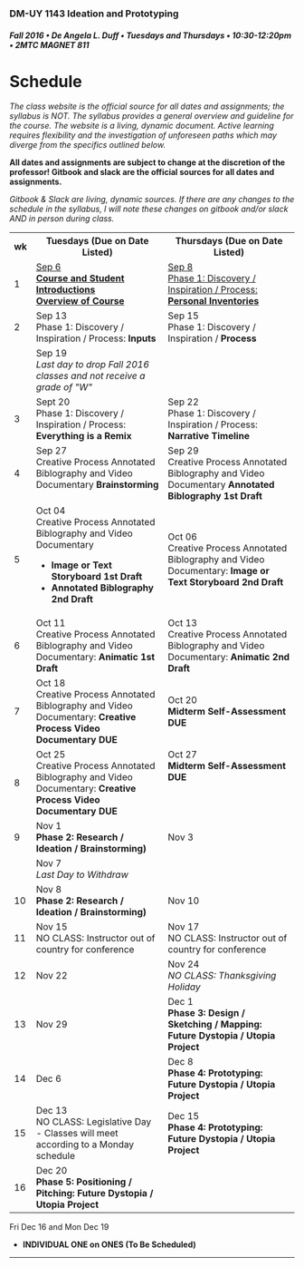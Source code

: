 ### DM-UY 1143 Ideation and Prototyping
##### Fall 2016 • De Angela L. Duff • Tuesdays and Thursdays • 10:30-12:20pm • 2MTC MAGNET 811

# Schedule

_The class website is the official source for all dates and assignments; the syllabus is NOT. The syllabus provides a general overview and guideline for the course. The website is a living, dynamic document. Active learning requires flexibility and the investigation of unforeseen paths which may diverge from the specifics outlined below._


**All dates and assignments are subject to change at the discretion of the professor! Gitbook and slack are the official sources for all dates and assignments.**

*Gitbook & Slack are living, dynamic sources. If there are any changes to the schedule in the syllabus, I will note these changes on gitbook and/or slack AND in person during class.*
<table>
    <tr>
        <th width="4%">wk</th>
        <th width="48%">Tuesdays (Due on Date Listed)</th>
        <th width="48%">Thursdays (Due on Date Listed)</th>
    </tr>
    <tr>
        <td>1</td>
        <td><a href="week_1_detail_sep_6.md">Sep 6<br><strong>Course and Student Introductions<br>Overview of Course</strong></a></td>
        <td><a href="week_1_detail_sep_8.md">Sep 8<br>Phase 1: Discovery / Inspiration / Process: <strong>Personal Inventories</strong></a></td>
    </tr>
    <tr>
        <td>2</td>    
        <td><a href="week_2_detail_sep_8.md"></a>Sep 13<br>Phase 1: Discovery / Inspiration / Process: <strong>Inputs</strong></td>
        <td valign="top"><a href="week_3_detail_sep_15.md"></a>Sep 15<br>Phase 1: Discovery / Inspiration / <strong>Process</strong> </td>
    </tr>
    <tr>
        <td><td>Sep 19<br><i>Last day to drop Fall 2016 classes and not receive a grade of "W"</i></td><td></td>
    </tr
    <tr>
        <td>3</td> 
        <td valign="top"><a href="week_3_detail_sep_15.md"></a>Sept 20<br>Phase 1: Discovery / Inspiration / Process: <strong>Everything is a Remix</strong></td>
        <td valign="top"><a href="week_4_detail_sep_22.md"></a>Sep 22<br>Phase 1: Discovery / Inspiration / Process: <strong>Narrative Timeline</strong></td>
    </tr>
    <tr>
        <td>4</td>
        <td valign="top"><a href="week_4_detail_sep_22.md"></a>Sep 27<br>Creative Process Annotated Biblography and Video Documentary <strong>Brainstorming</strong></td>
        <td><a href="week_5_detail_sep_29.md"></a>Sep 29<br>Creative Process Annotated Biblography and Video Documentary <strong>Annotated Biblography 1st Draft</strong></td>
    </tr>
    <tr>
        <td>5</td>
        <td><a href="week_5_detail_sep_29.md"></a>Oct 04<br>Creative Process Annotated Biblography and Video Documentary <ul>
          <li><strong>Image or Text Storyboard 1st Draft</strong></li>
          <li><strong>Annotated Biblography 2nd Draft</strong></li></ul></td>
        <td><a href="week_6_detail_oct_6.md"></a>Oct 06<br>Creative Process Annotated Biblography and Video Documentary: <strong>Image or Text Storyboard 2nd Draft<strong></td>
    </tr>
    <tr>
        <td>6</td>    
        <td><a href="week_6_detail_oct_6.md"></a>Oct 11<br>Creative Process Annotated Biblography and Video Documentary: <strong>Animatic 1st Draft</strong></td>
        <td><a href="week_7_detail_oct_13.md"></a>Oct 13<br>Creative Process Annotated Biblography and Video Documentary: <strong>Animatic 2nd Draft</strong></td>
    </tr>
    <tr>
        <td>7</td>     
        <td><a href="week_7_detail_oct_13.md"></a>Oct 18<br>Creative Process Annotated Biblography and Video Documentary: <strong>Creative Process Video Documentary DUE</strong></td>
        <td><a href="week_8_detail_oct_20.md"></a>Oct 20<br><strong>Midterm Self-Assessment DUE</strong></td>
    </tr>
    <tr>
        <td>8</td>     
        <td>Oct 25<br>Creative Process Annotated Biblography and Video Documentary: <strong>Creative Process Video Documentary DUE</strong></td>
        <td valign="top">Oct 27<br><strong>Midterm Self-Assessment DUE</strong></td>
    </tr>
    <tr>
        <td>9</td>      
        <td valign="top">Nov 1<br><strong>Phase 2: Research / Ideation / Brainstorming)</strong></td>
        <td>Nov 3<br><strong></strong></td>
    </tr>
     <tr>
        <td></td><td>Nov 7<br><i>Last Day to Withdraw</i></td><td></td>
    </tr>
    <tr>
        <td>10</td>     
        <td>Nov 8<br><strong>Phase 2: Research / Ideation / Brainstorming)</strong></td>
        <td>Nov 10<br><strong></strong></td>
    </tr>
    <tr>
        <td>11</td>   
        <td>Nov 15<br>NO CLASS: Instructor out of country for conference</td>
        <td>Nov 17<br>NO CLASS: Instructor out of country for conference</td>
    </tr>
    <tr>
        <td>12</td>   
        <td>Nov 22<br><strong></strong></td>
        <td>Nov 24<br><i>NO CLASS: Thanksgiving Holiday</i></td>
    </tr>
    <tr>
        <td>13</td>  
        <td>Nov 29<br><strong></strong></td>
        <td>Dec 1<br><strong>Phase 3: Design / Sketching / Mapping: Future Dystopia / Utopia Project</strong></td>
    </tr>
    <tr>
        <td>14</td>    
        <td>Dec 6<br><strong></strong></td>
        <td>Dec 8<br><strong>Phase 4: Prototyping: Future Dystopia / Utopia Project</strong></td>
    </tr>
    <tr>
        <td>15</td>     
        <td>Dec 13<br>NO CLASS: Legislative Day - Classes will meet according to a Monday schedule</td>  
        <td>Dec 15<br><strong>Phase 4: Prototyping: Future Dystopia / Utopia Project</strong></td>
    </tr>
    <tr>
        <td>16</td>
        <td>Dec 20<br><strong>Phase 5: Positioning / Pitching: Future Dystopia / Utopia Project</strong></td>
        <td></td>
    </tr>
</table>

Fri Dec 16 and Mon Dec 19<br>
* **INDIVIDUAL ONE on ONES (To Be Scheduled)**
* ****


